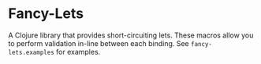 # Fancy-Lets

A Clojure library that provides short-circuiting lets. These macros allow you to perform validation in-line between each binding. See `fancy-lets.examples` for examples.
